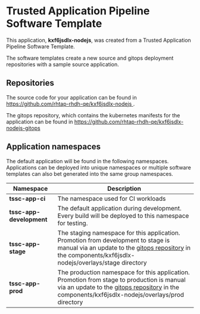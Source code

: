 # Trusted Application Pipeline Software Template

This application, **kxf6jsdlx-nodejs**, was created from a Trusted Application Pipeline Software Template.

The software templates create a new source and gitops deployment repositories with a sample source application. 

## Repositories

The source code for your application can be found in [https://github.com/rhtap-rhdh-qe/kxf6jsdlx-nodejs ](https://github.com/rhtap-rhdh-qe/kxf6jsdlx-nodejs ).
 
The gitops repository, which contains the kubernetes manifests for the application can be found in 
[https://github.com/rhtap-rhdh-qe/kxf6jsdlx-nodejs-gitops ](https://github.com/rhtap-rhdh-qe/kxf6jsdlx-nodejs-gitops ) 

## Application namespaces 

The default application will be found in the following namespaces. Applications can be deployed into unique namespaces or multiple software templates can also bet generated into the same group namespaces.  

|  Namespace   |  Description   |  
| -------- | -------- |
| **tssc-app-ci** | The namespace used for CI workloads |
| **tssc-app-development** | The default application during development. Every build will be deployed to this namespace for testing. |
| **tssc-app-stage** | The staging namespace for this application. Promotion from development to stage is manual via an update to the [gitops repository](https://github.com/rhtap-rhdh-qe/kxf6jsdlx-nodejs-gitops ) in the components/kxf6jsdlx-nodejs/overlays/stage directory |
| **tssc-app-prod** | The production namespace for this application. Promotion from stage to production is manual via an update to the [gitops repository](https://github.com/rhtap-rhdh-qe/kxf6jsdlx-nodejs-gitops ) in the components/kxf6jsdlx-nodejs/overlays/prod directory |